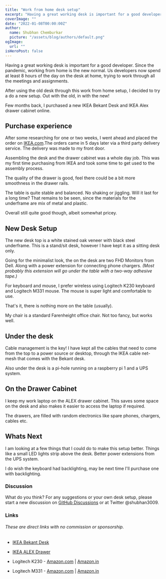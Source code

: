 ```yaml
---
title: "Work from home desk setup"
excerpt: "Having a great working desk is important for a good developer. Few months back, I purchased a new IKEA Bekant Desk and IKEA Alex drawer cabinet, that helps me work better."
coverImage: ""
date: "2022-01-08T00:00:00Z"
author:
  name: Shubhan Chemburkar
  picture: "/assets/blog/authors/default.png"
ogImage:
  url: ""
isHeroPost: false
---
```


Having a great working desk is important for a good developer. Since the pandemic, working from home is the new normal. Us developers now spend at least 8 hours of the day on the desk at home, trying to work through all the meetings and assignments. 

After using the old desk through this work from home setup, I decided to try a do a new setup. Out with the old, in with the new!

Few months back, I purchased a new IKEA Bekant Desk and IKEA Alex drawer cabinet online.

## Purchase experience

After some researching for one or two weeks, I went ahead and placed the order on [IKEA.com](https://IKEA.com).The orders came in 5 days later via a third party delivery service. The delivery was made to my front door.

Assembling the desk and the drawer cabinet was a whole day job. This was my first time purchasing from IKEA and took some time to get used to the assembly process.

The quality of the drawer is good, feel there could be a bit more smoothness in the drawer rails.

The table is quite stable and balanced. No shaking or jiggling. Will it last for a long time? That remains to be seen, since the materials for the underframe are mix of metal and plastic.

Overall still quite good though, albeit somewhat pricey.

## New Desk Setup

The new desk top is a white stained oak veneer with black steel underframe.
This is a stand/sit desk, however I have kept it as a sitting desk only.

Going for the minimalist look, the on the desk are two FHD Monitors from Dell.
Along with a power extension for connecting phone chargers. *(Most probably this extension will go under the table with a two-way adhesive tape.)*

For keyboard and mouse, I prefer wireless using Logitech K230 keyboard and Logitech M331 mouse. The mouse is super light and comfortable to use.

That's it, there is nothing more on the table (usually).

My chair is a standard Farenheight office chair. Not too fancy, but works well.

## Under the desk

Cable management is the key! I have kept all the cables that need to come from the top to a power source or desktop, through the IKEA cable net-mesh that comes with the Bekant desk.

Also under the desk is a pi-hole running on a raspberry pi 1 and a UPS system.


## On the Drawer Cabinet

I keep my work laptop on the ALEX drawer cabinet. This saves some space on the desk and also makes it easier to access the laptop if required.

The drawers, are filled with random electronics like spare phones, chargers, cables etc. 


## Whats Next

I am looking at a few things that I could do to make this setup better. Things like a small LED lights strip above the desk. Better power extensions from the UPS system.

I do wish the keyboard had backlighting, may be next time I'll purchase one with backlighting.

### Discussion


What do you think? For any suggestions or your own desk setup, please start a new discussion on [GitHub Discussions](https://github.com/schemburkar/octocat.dev/discussions/new) or at Twitter @shubhan3009.


### Links
###### *These are direct links with no commission or sponsorship.*


- [IKEA Bekant Desk](https://www.ikea.com/in/en/p/bekant-desk-white-stained-oak-veneer-black-s59282639/)

- [IKEA ALEX Drawer](https://www.ikea.com/in/en/p/alex-drawer-unit-grey-turquoise-90483800/)

- Logitech K230 - [Amazon.com](https://www.amazon.com/Logitech-K230-Keyboard-Wireless-English/dp/B005BUNKME) | [Amazon.in](https://www.amazon.in/Logitech-K230-Wireless-Keyboard/dp/B01267B9CW)

- Logitech M331 - [Amazon.com](https://www.amazon.com/Logitech-Silent-Wireless-Mouse-Black/dp/B01MQ2A86A) | [Amazon.in](https://www.amazon.in/Logitech-Silent-Wireless-Mouse-Black/dp/B01MQ2A86A)